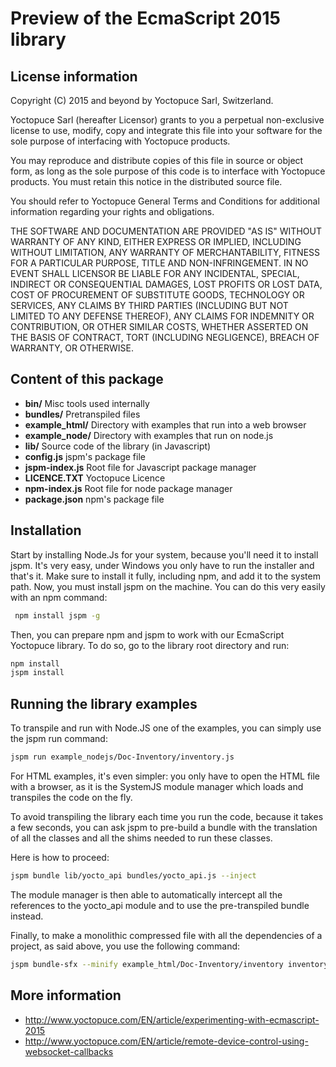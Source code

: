 Preview of the EcmaScript 2015 library
=======================================

## License information

Copyright (C) 2015 and beyond by Yoctopuce Sarl, Switzerland.

Yoctopuce Sarl (hereafter Licensor) grants to you a perpetual
non-exclusive license to use, modify, copy and integrate this
file into your software for the sole purpose of interfacing
with Yoctopuce products.

You may reproduce and distribute copies of this file in
source or object form, as long as the sole purpose of this
code is to interface with Yoctopuce products. You must retain
this notice in the distributed source file.

You should refer to Yoctopuce General Terms and Conditions
for additional information regarding your rights and
obligations.

THE SOFTWARE AND DOCUMENTATION ARE PROVIDED "AS IS" WITHOUT
WARRANTY OF ANY KIND, EITHER EXPRESS OR IMPLIED, INCLUDING
WITHOUT LIMITATION, ANY WARRANTY OF MERCHANTABILITY, FITNESS
FOR A PARTICULAR PURPOSE, TITLE AND NON-INFRINGEMENT. IN NO
EVENT SHALL LICENSOR BE LIABLE FOR ANY INCIDENTAL, SPECIAL,
INDIRECT OR CONSEQUENTIAL DAMAGES, LOST PROFITS OR LOST DATA,
COST OF PROCUREMENT OF SUBSTITUTE GOODS, TECHNOLOGY OR
SERVICES, ANY CLAIMS BY THIRD PARTIES (INCLUDING BUT NOT
LIMITED TO ANY DEFENSE THEREOF), ANY CLAIMS FOR INDEMNITY OR
CONTRIBUTION, OR OTHER SIMILAR COSTS, WHETHER ASSERTED ON THE
BASIS OF CONTRACT, TORT (INCLUDING NEGLIGENCE), BREACH OF
WARRANTY, OR OTHERWISE.

## Content of this package

* **bin/**
	Misc tools used internally
* **bundles/**
	Pretranspiled files
* **example_html/**
	Directory with examples that run into a web browser
* **example_node/**
	Directory with examples that run on node.js
* **lib/**
	Source code of the library (in Javascript)
* **config.js**
	jspm's package file
* **jspm-index.js**
	Root file for Javascript package manager
* **LICENCE.TXT**
	Yoctopuce Licence
* **npm-index.js**
	Root file for node package manager
* **package.json**
	npm's package file


## Installation

Start by installing Node.Js for your system, because you'll need it to install jspm. It's very easy, under Windows you
only have to run the installer and that's it. Make sure to install it fully, including npm, and add it to the system
path. Now, you must install jspm on the machine. You can do this very easily with an npm command:
```bash
 npm install jspm -g
```

Then, you can prepare npm and jspm to work with our EcmaScript Yoctopuce library. To do so, go to the library root
directory and run:

```bash
npm install
jspm install
```


## Running the library examples

To transpile and run with Node.JS one of the examples, you can simply use the jspm run command:

```bash
jspm run example_nodejs/Doc-Inventory/inventory.js
```


For HTML examples, it's even simpler: you only have to open the HTML file with a browser, as it is the SystemJS module
manager which loads and transpiles the code on the fly.

To avoid transpiling the library each time you run the code, because it takes a few seconds, you can ask jspm to
pre-build a bundle with the translation of all the classes and all the shims needed to run these classes.

Here is how to proceed:

```bash
jspm bundle lib/yocto_api bundles/yocto_api.js --inject
```


The module manager is then able to automatically intercept all the references to the yocto_api module and to use the
pre-transpiled bundle instead.

Finally, to make a monolithic compressed file with all the dependencies of a project, as said above, you use the
following command:

```bash
jspm bundle-sfx --minify example_html/Doc-Inventory/inventory inventory-sfx.js
```


## More information

* http://www.yoctopuce.com/EN/article/experimenting-with-ecmascript-2015
* http://www.yoctopuce.com/EN/article/remote-device-control-using-websocket-callbacks

